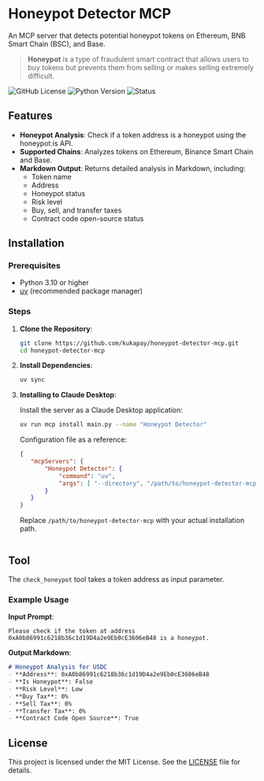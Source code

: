 # Honeypot Detector MCP

An MCP server that detects potential honeypot tokens on Ethereum, BNB Smart Chain (BSC), and Base.

> **Honeypot** is a type of fraudulent smart contract that allows users to buy tokens but prevents them from selling or makes selling extremely difficult.

![GitHub License](https://img.shields.io/github/license/kukapay/honeypot-detector-mcp) 
![Python Version](https://img.shields.io/badge/python-3.10%2B-blue)
![Status](https://img.shields.io/badge/status-active-brightgreen.svg)

## Features

- **Honeypot Analysis**: Check if a token address is a honeypot using the honeypot.is API.
- **Supported Chains**: Analyzes tokens on Ethereum, Binance Smart Chain and Base.
- **Markdown Output**: Returns detailed analysis in Markdown, including:
  - Token name
  - Address
  - Honeypot status
  - Risk level
  - Buy, sell, and transfer taxes
  - Contract code open-source status

## Installation

### Prerequisites

- Python 3.10 or higher
- [uv](https://github.com/astral-sh/uv) (recommended package manager)

### Steps

1. **Clone the Repository**:
   ```bash
   git clone https://github.com/kukapay/honeypot-detector-mcp.git
   cd honeypot-detector-mcp
   ```

2. **Install Dependencies**:
   ```bash
   uv sync
   ```

3. **Installing to Claude Desktop**:

    Install the server as a Claude Desktop application:
    ```bash
    uv run mcp install main.py --name "Honeypot Detector"
    ```

    Configuration file as a reference:

    ```json
    {
       "mcpServers": {
           "Honeypot Detector": {
               "command": "uv",
               "args": [ "--directory", "/path/to/honeypot-detector-mcp", "run", "main.py" ]
           }
       }
    }
    ```
    Replace `/path/to/honeypot-detector-mcp` with your actual installation path.
   ```

## Tool

The `check_honeypot` tool takes a token address as input parameter.

### Example Usage

**Input Prompt**:
```
Please check if the token at address 0xA0b86991c6218b36c1d19D4a2e9Eb0cE3606eB48 is a honeypot.
```

**Output Markdown**:
```markdown
# Honeypot Analysis for USDC
- **Address**: 0xA0b86991c6218b36c1d19D4a2e9Eb0cE3606eB48
- **Is Honeypot**: False
- **Risk Level**: Low
- **Buy Tax**: 0%
- **Sell Tax**: 0%
- **Transfer Tax**: 0%
- **Contract Code Open Source**: True
```

## License

This project is licensed under the MIT License. See the [LICENSE](LICENSE) file for details.

